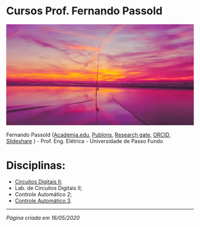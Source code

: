 # Cursos Prof. Fernando Passold

![initial_image.jpg](initial_image.jpg)

Fernando Passold ([Academia.edu](https://marcianazambillo.academia.edu/FernandoPassold), [Publons](https://publons.com/researcher/J-3070-2015/), [Research gate](https://www.researchgate.net/profile/Fernando\_Passold/info), [ORCID](https://orcid.org/0000-0002-9599-5914), [Slideshare](http://pt.slideshare.net/fpassold) ) - Prof. Eng. Elétrica - Universidade de Passo Fundo

# Disciplinas:

* [Circuitos Digitais II](Digitais_2/digitais_2.html);
* Lab. de Circuitos Digitais II;
* Controle Automático 2;
* [Controle Automático 3](Controle_3/controle_3.html).

---
*Página criada em 16/05/2020*